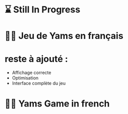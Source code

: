# ⌛ Still In Progress
# 🎲🎲 Jeu de Yams en français 
# reste à ajouté :
- Affichage correcte
- Optimisation
- Interface complète du jeu 


# 🎲🎲 Yams Game in french
